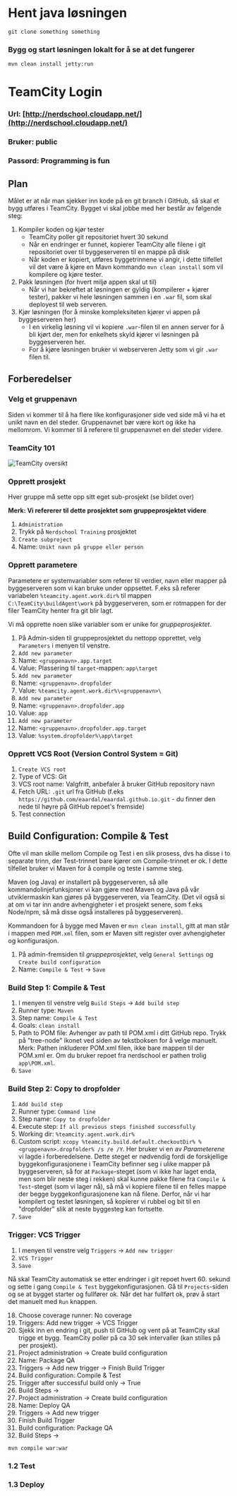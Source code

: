 # Hent java løsningen

`git clone something something`

### Bygg og start løsningen lokalt for å se at det fungerer

`mvn clean install jetty:run`

# TeamCity Login

### Url: [http://nerdschool.cloudapp.net/](http://nerdschool.cloudapp.net/) 
### Bruker: public
### Passord: Programming is fun

## Plan

Målet er at når man sjekker inn kode på en git branch i GitHub, så skal et bygg utføres i TeamCity. Bygget vi skal jobbe med her består av følgende steg:

1. Kompiler koden og kjør tester
	- TeamCity poller git repositoriet hvert 30 sekund
	- Når en endringer er funnet, kopierer TeamCity alle filene i git repositoriet over til byggeserveren til en mappe på disk
	- Når koden er kopiert, utføres byggetrinnene vi angir, i dette tilfellet vil det være å kjøre en Mavn kommando `mvn clean install` som vil kompilere og kjøre tester.
3. Pakk løsningen (for hvert miljø appen skal ut til)
	- Når vi har bekreftet at løsningen er gyldig (kompilerer + kjører tester), pakker vi hele løsningen sammen i en `.war` fil, som skal deployest til web serveren.
4. Kjør løsningen (for å minske kompleksiteten kjører vi appen på byggeserveren her)
	- I en virkelig løsning vil vi kopiere `.war`-filen til en annen server for å bli kjørt der, men for enkelhets skyld kjører vi løsningen på byggeserveren her.
	- For å kjøre løsningen bruker vi webserveren Jetty som vi gir `.war` filen til.  

## Forberedelser

### Velg et gruppenavn

Siden vi kommer til å ha flere like konfigurasjoner side ved side må vi ha et unikt navn en del steder. Gruppenavnet bør være kort og ikke ha mellomrom. Vi kommer til å referere til gruppenavnet en del steder videre.

### TeamCity 101

![TeamCity oversikt](https://github.com/eaardal/eaardal.github.io/tree/master/nerdschool-ci/TeamCityOverview.jpeg)

### Opprett prosjekt
Hver gruppe må sette opp sitt eget sub-prosjekt (se bildet over)

**Merk: Vi refererer til dette prosjektet som gruppeprosjektet videre**

1. `Administration` 
2. Trykk på `Nerdschool Training` prosjektet
3. `Create subproject`
4. Name: `Unikt navn på gruppe eller person`

### Opprett parametere
Parametere er systemvariabler som referer til verdier, navn eller mapper på byggeserveren som vi kan bruke under oppsettet. F.eks så referer variabelen `%teamcity.agent.work.dir%` til mappen `C:\TeamCity\buildAgent\work` på byggeserveren, som er rotmappen for der filer TeamCity henter fra git blir lagt. 

Vi må opprette noen slike variabler som er unike for *gruppeprosjektet*.

1. På Admin-siden til gruppeprosjektet du nettopp opprettet, velg `Parameters` i menyen til venstre.
2. `Add new parameter`
3. Name: `<gruppenavn>.app.target`
4. Value: Plassering til `target`-mappen: `app\target`
5. `Add new parameter`
6. Name: `<gruppenavn>.dropfolder`
7. Value: `%teamcity.agent.work.dir%\<gruppenavn>\`
8. `Add new parameter`
9. Name: `<gruppenavn>.dropfolder.app`
10. Value: `app`
11. `Add new parameter`
12. Name: `<gruppenavn>.dropfolder.app.target`
13. Value: `%system.dropfolder%\app\target`

### Opprett VCS Root (Version Control System = Git)

1. `Create VCS root`
2. Type of VCS: Git
3. VCS root name: Valgfritt, anbefaler å bruker GitHub repository navn
4. Fetch URL: `.git` url fra GitHub (f.eks `https://github.com/eaardal/eaardal.github.io.git` - du finner den nede til høyre på GitHub repoet's fremside)
6. Test connection

## Build Configuration: Compile & Test

Ofte vil man skille mellom Compile og Test i en slik prosess, dvs ha disse i to separate trinn, der Test-trinnet bare kjører om Compile-trinnet er ok. I dette tilfellet bruker vi Maven for å compile og teste i samme steg.

Maven (og Java) er installert på byggeserveren, så alle kommandolinjefunksjoner vi kan gjøre med Maven og Java på vår utviklermaskin kan gjøres på byggeserveren, via TeamCity. (Det vil også si at om vi tar inn andre avhengigheter i et prosjekt senere, som f.eks Node/npm, så må disse også installeres på byggeserveren).  

Kommandoen for å bygge med Maven er `mvn clean install`, gitt at man står i mappen med `POM.xml` filen, som er Maven sitt register over avhengigheter og konfigurasjon.

1. På admin-fremsiden til *gruppeprosjektet*, velg `General Settings` og `Create build configuration`
2. Name: `Compile & Test` -> `Save`

### Build Step 1: Compile & Test

1. I menyen til venstre velg `Build Steps` -> `Add build step`
2. Runner type: `Maven`
3. Step name: `Compile & Test`
4. Goals: `clean install`
5. Path to POM file: Avhenger av path til POM.xml i ditt GitHub repo. Trykk på "tree-node" ikonet ved siden av tekstboksen for å velge manuelt. Merk: Pathen inkluderer POM.xml filen, ikke bare mappen til der POM.xml er. Om du bruker repoet fra nerdschool er pathen trolig `app\POM.xml`.
6. `Save`

### Build Step 2: Copy to dropfolder

1. `Add build step`
2. Runner type: `Command line`
3. Step name: `Copy to dropfolder`
4. Execute step: `If all previous steps finished successfully`
5. Working dir: `%teamcity.agent.work.dir%`
6. Custom script: `xcopy %teamcity.build.default.checkoutDir% %<gruppenavn>.dropfolder% /s /e /Y`. Her bruker vi en av *Parameterene* vi lagde i forberedelsene. Dette steget er nødvendig fordi de forskjellige byggekonfigurasjonene i TeamCity befinner seg i ulike mapper på byggeserveren, så for at `Package`-steget (som vi ikke har laget enda, men som blir neste steg i rekken) skal kunne pakke filene fra `Compile & Test`-steget (som vi lager nå), så må vi kopiere filene til en felles mappe der begge byggekonfigurasjonene kan nå filene. Derfor, når vi har kompilert og testet løsningen, så kopierer vi rubbel og bit til en "dropfolder" slik at neste byggesteg kan fortsette.
7. `Save`

### Trigger: VCS Trigger

1. I menyen til venstre velg `Triggers` -> `Add new trigger`
2. `VCS Trigger`
3. `Save`

Nå skal TeamCity automatisk se etter endringer i git repoet hvert 60. sekund og sette i gang `Compile & Test` byggekonfigurasjonen. Gå til `Projects`-siden og se at bygget starter og fullfører ok. Når det har fullført ok, prøv å  start det manuelt med `Run` knappen.

18. Choose coverage runner: No coverage
19. Triggers: Add new trigger -> VCS Trigger
20. Sjekk inn en endring i git, push til GitHub og vent på at TeamCity skal trigge et bygg. TeamCity poller på ca 30 sek intervaller (kan stilles på per prosjekt).
21. Project administration -> Create build configuration
22. Name: Package QA
23. Triggers -> Add new trigger -> Finish Build Trigger
24. Build configuration: Compile & Test
25. Trigger after successful build only -> True
26. Build Steps -> 
27. Project administration -> Create build configuration
28. Name: Deploy QA
29. Triggers -> Add new trigger
30. Finish Build Trigger
31. Build configuration: Package QA
32. Build Steps -> 

`mvn compile war:war`

### 1.2 Test
### 1.3 Deploy